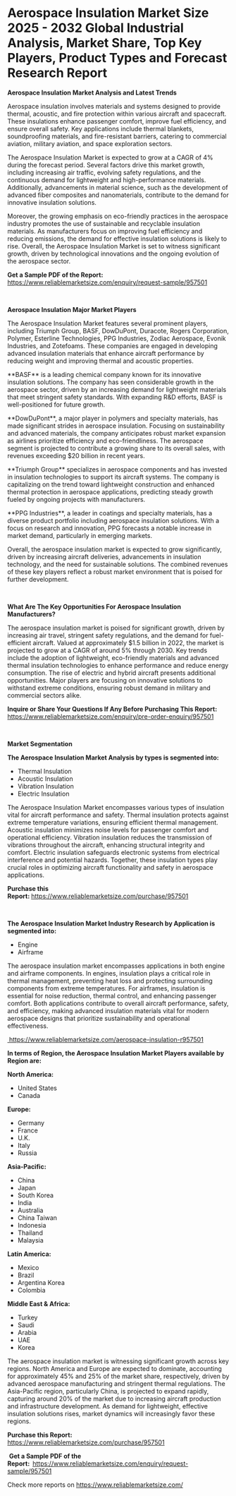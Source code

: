<p><h1>Aerospace Insulation Market Size 2025 - 2032 Global Industrial Analysis, Market Share, Top Key Players, Product Types and Forecast Research Report</h1></p><p><strong>Aerospace Insulation Market Analysis and Latest Trends</strong></p>
<p><p>Aerospace insulation involves materials and systems designed to provide thermal, acoustic, and fire protection within various aircraft and spacecraft. These insulations enhance passenger comfort, improve fuel efficiency, and ensure overall safety. Key applications include thermal blankets, soundproofing materials, and fire-resistant barriers, catering to commercial aviation, military aviation, and space exploration sectors.</p><p>The Aerospace Insulation Market is expected to grow at a CAGR of 4% during the forecast period. Several factors drive this market growth, including increasing air traffic, evolving safety regulations, and the continuous demand for lightweight and high-performance materials. Additionally, advancements in material science, such as the development of advanced fiber composites and nanomaterials, contribute to the demand for innovative insulation solutions.</p><p>Moreover, the growing emphasis on eco-friendly practices in the aerospace industry promotes the use of sustainable and recyclable insulation materials. As manufacturers focus on improving fuel efficiency and reducing emissions, the demand for effective insulation solutions is likely to rise. Overall, the Aerospace Insulation Market is set to witness significant growth, driven by technological innovations and the ongoing evolution of the aerospace sector.</p></p>
<p><strong>Get a Sample PDF of the Report:&nbsp;</strong> <a href="https://www.reliablemarketsize.com/enquiry/request-sample/957501?utm_campaign=2281&utm_medium=2&utm_source=Github&utm_content=ia&utm_term=31032025&utm_id=aerospace-insulation">https://www.reliablemarketsize.com/enquiry/request-sample/957501</a></p>
<p>&nbsp;</p>
<p><strong>Aerospace Insulation Major Market Players</strong></p>
<p><p>The Aerospace Insulation Market features several prominent players, including Triumph Group, BASF, DowDuPont, Duracote, Rogers Corporation, Polymer, Esterline Technologies, PPG Industries, Zodiac Aerospace, Evonik Industries, and Zotefoams. These companies are engaged in developing advanced insulation materials that enhance aircraft performance by reducing weight and improving thermal and acoustic properties.</p><p>**BASF** is a leading chemical company known for its innovative insulation solutions. The company has seen considerable growth in the aerospace sector, driven by an increasing demand for lightweight materials that meet stringent safety standards. With expanding R&D efforts, BASF is well-positioned for future growth.</p><p>**DowDuPont**, a major player in polymers and specialty materials, has made significant strides in aerospace insulation. Focusing on sustainability and advanced materials, the company anticipates robust market expansion as airlines prioritize efficiency and eco-friendliness. The aerospace segment is projected to contribute a growing share to its overall sales, with revenues exceeding $20 billion in recent years.</p><p>**Triumph Group** specializes in aerospace components and has invested in insulation technologies to support its aircraft systems. The company is capitalizing on the trend toward lightweight construction and enhanced thermal protection in aerospace applications, predicting steady growth fueled by ongoing projects with manufacturers.</p><p>**PPG Industries**, a leader in coatings and specialty materials, has a diverse product portfolio including aerospace insulation solutions. With a focus on research and innovation, PPG forecasts a notable increase in market demand, particularly in emerging markets.</p><p>Overall, the aerospace insulation market is expected to grow significantly, driven by increasing aircraft deliveries, advancements in insulation technology, and the need for sustainable solutions. The combined revenues of these key players reflect a robust market environment that is poised for further development.</p></p>
<p>&nbsp;</p>
<p><strong>What Are The Key Opportunities For Aerospace Insulation Manufacturers?</strong></p>
<p><p>The aerospace insulation market is poised for significant growth, driven by increasing air travel, stringent safety regulations, and the demand for fuel-efficient aircraft. Valued at approximately $1.5 billion in 2022, the market is projected to grow at a CAGR of around 5% through 2030. Key trends include the adoption of lightweight, eco-friendly materials and advanced thermal insulation technologies to enhance performance and reduce energy consumption. The rise of electric and hybrid aircraft presents additional opportunities. Major players are focusing on innovative solutions to withstand extreme conditions, ensuring robust demand in military and commercial sectors alike.</p></p>
<p><strong>Inquire or Share Your Questions If Any Before Purchasing This Report:</strong> <a href="https://www.reliablemarketsize.com/enquiry/pre-order-enquiry/957501?utm_campaign=2281&utm_medium=2&utm_source=Github&utm_content=ia&utm_term=31032025&utm_id=aerospace-insulation">https://www.reliablemarketsize.com/enquiry/pre-order-enquiry/957501</a></p>
<p>&nbsp;</p>
<p><strong>Market Segmentation</strong></p>
<p><strong>The Aerospace Insulation Market Analysis by types is segmented into:</strong></p>
<p><ul><li>Thermal Insulation</li><li>Acoustic Insulation</li><li>Vibration Insulation</li><li>Electric Insulation</li></ul></p>
<p><p>The Aerospace Insulation Market encompasses various types of insulation vital for aircraft performance and safety. Thermal insulation protects against extreme temperature variations, ensuring efficient thermal management. Acoustic insulation minimizes noise levels for passenger comfort and operational efficiency. Vibration insulation reduces the transmission of vibrations throughout the aircraft, enhancing structural integrity and comfort. Electric insulation safeguards electronic systems from electrical interference and potential hazards. Together, these insulation types play crucial roles in optimizing aircraft functionality and safety in aerospace applications.</p></p>
<p><strong>Purchase this Report:&nbsp;</strong><a href="https://www.reliablemarketsize.com/purchase/957501?utm_campaign=2281&utm_medium=2&utm_source=Github&utm_content=ia&utm_term=31032025&utm_id=aerospace-insulation">https://www.reliablemarketsize.com/purchase/957501</a></p>
<p>&nbsp;</p>
<p><strong>The Aerospace Insulation Market Industry Research by Application is segmented into:</strong></p>
<p><ul><li>Engine</li><li>Airframe</li></ul></p>
<p><p>The aerospace insulation market encompasses applications in both engine and airframe components. In engines, insulation plays a critical role in thermal management, preventing heat loss and protecting surrounding components from extreme temperatures. For airframes, insulation is essential for noise reduction, thermal control, and enhancing passenger comfort. Both applications contribute to overall aircraft performance, safety, and efficiency, making advanced insulation materials vital for modern aerospace designs that prioritize sustainability and operational effectiveness.</p></p>
<p><a href="https://www.reliablemarketsize.com/aerospace-insulation-r957501?utm_campaign=2281&utm_medium=2&utm_source=Github&utm_content=ia&utm_term=31032025&utm_id=aerospace-insulation">&nbsp;https://www.reliablemarketsize.com/aerospace-insulation-r957501</a></p>
<p><strong>In terms of Region, the Aerospace Insulation Market Players available by Region are:</strong></p>
<p>
    <p> <strong> North America: </strong>
        <ul>
            <li>United States</li>
            <li>Canada</li>
        </ul>
        </p> 
    <p> <strong> Europe: </strong>
        <ul>
            <li>Germany</li>
            <li>France</li>
            <li>U.K.</li>
            <li>Italy</li>
            <li>Russia</li>
        </ul>
        </p> 
    <p> <strong> Asia-Pacific: </strong>
        <ul>
            <li>China</li>
            <li>Japan</li>
            <li>South Korea</li>
            <li>India</li>
            <li>Australia</li>
            <li>China Taiwan</li>
            <li>Indonesia</li>
            <li>Thailand</li>
            <li>Malaysia</li>
        </ul>
        </p> 
    <p> <strong> Latin America: </strong>
        <ul>
            <li>Mexico</li>
            <li>Brazil</li>
            <li>Argentina Korea</li>
            <li>Colombia</li>
        </ul>
        </p> 
    <p> <strong> Middle East & Africa: </strong>
        <ul>
            <li>Turkey</li>
            <li>Saudi</li>
            <li>Arabia</li>
            <li>UAE</li>
            <li>Korea</li>
        </ul>
    </p>
    </p>
<p><p>The aerospace insulation market is witnessing significant growth across key regions. North America and Europe are expected to dominate, accounting for approximately 45% and 25% of the market share, respectively, driven by advanced aerospace manufacturing and stringent thermal regulations. The Asia-Pacific region, particularly China, is projected to expand rapidly, capturing around 20% of the market due to increasing aircraft production and infrastructure development. As demand for lightweight, effective insulation solutions rises, market dynamics will increasingly favor these regions.</p></p>
<p><strong>Purchase this Report: </strong><a href="https://www.reliablemarketsize.com/purchase/957501?utm_campaign=2281&utm_medium=2&utm_source=Github&utm_content=ia&utm_term=31032025&utm_id=aerospace-insulation">https://www.reliablemarketsize.com/purchase/957501</a></p>
<p>&nbsp;<strong>Get a Sample PDF of the Report:&nbsp;&nbsp;</strong><a href="https://www.reliablemarketsize.com/enquiry/request-sample/957501?utm_campaign=2281&utm_medium=2&utm_source=Github&utm_content=ia&utm_term=31032025&utm_id=aerospace-insulation">https://www.reliablemarketsize.com/enquiry/request-sample/957501</a></p>
<p><strong></strong></p>
<p>Check more reports on <a href="https://www.reliablemarketsize.com/?utm_campaign=2281&utm_medium=2&utm_source=Github&utm_content=ia&utm_term=31032025&utm_id=aerospace-insulation">https://www.reliablemarketsize.com/</a></p>